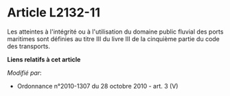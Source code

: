 # Article L2132-11

Les atteintes à l'intégrité ou à l'utilisation du domaine public fluvial des ports maritimes sont définies au titre III du
livre III de la cinquième partie du code des transports.

**Liens relatifs à cet article**

_Modifié par_:

  - Ordonnance n°2010-1307 du 28 octobre 2010 - art. 3 (V)
